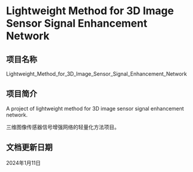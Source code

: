 # Lightweight Method for 3D Image Sensor Signal Enhancement Network

## 项目名称

Lightweight_Method_for_3D_Image_Sensor_Signal_Enhancement_Network

## 项目简介

A project of lightweight method for 3D image sensor signal enhancement network.

三维图像传感器信号增强网络的轻量化方法项目。

## 文档更新日期

2024年1月11日
